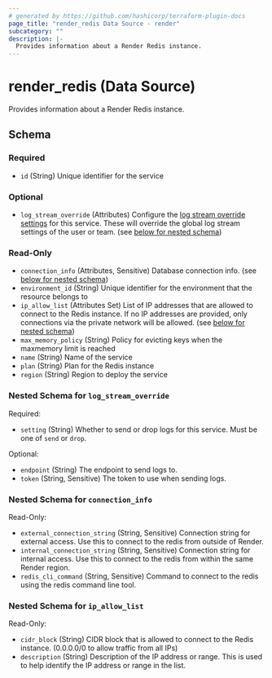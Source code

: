 ```yaml
---
# generated by https://github.com/hashicorp/terraform-plugin-docs
page_title: "render_redis Data Source - render"
subcategory: ""
description: |-
  Provides information about a Render Redis instance.
---
```


# render_redis (Data Source)

Provides information about a Render Redis instance.



<!-- schema generated by tfplugindocs -->
## Schema

### Required

- `id` (String) Unique identifier for the service

### Optional

- `log_stream_override` (Attributes) Configure the [log stream override settings](https://docs.render.com/log-streams#overriding-defaults) for this service. These will override the global log stream settings of the user or team. (see [below for nested schema](#nestedatt--log_stream_override))

### Read-Only

- `connection_info` (Attributes, Sensitive) Database connection info. (see [below for nested schema](#nestedatt--connection_info))
- `environment_id` (String) Unique identifier for the environment that the resource belongs to
- `ip_allow_list` (Attributes Set) List of IP addresses that are allowed to connect to the Redis instance. If no IP addresses are provided, only connections via the private network will be allowed. (see [below for nested schema](#nestedatt--ip_allow_list))
- `max_memory_policy` (String) Policy for evicting keys when the maxmemory limit is reached
- `name` (String) Name of the service
- `plan` (String) Plan for the Redis instance
- `region` (String) Region to deploy the service

<a id="nestedatt--log_stream_override"></a>
### Nested Schema for `log_stream_override`

Required:

- `setting` (String) Whether to send or drop logs for this service. Must be one of `send` or `drop`.

Optional:

- `endpoint` (String) The endpoint to send logs to.
- `token` (String, Sensitive) The token to use when sending logs.


<a id="nestedatt--connection_info"></a>
### Nested Schema for `connection_info`

Read-Only:

- `external_connection_string` (String, Sensitive) Connection string for external access. Use this to connect to the redis from outside of Render.
- `internal_connection_string` (String, Sensitive) Connection string for internal access. Use this to connect to the redis from within the same Render region.
- `redis_cli_command` (String, Sensitive) Command to connect to the redis using the redis command line tool.


<a id="nestedatt--ip_allow_list"></a>
### Nested Schema for `ip_allow_list`

Read-Only:

- `cidr_block` (String) CIDR block that is allowed to connect to the Redis instance. (0.0.0.0/0 to allow traffic from all IPs)
- `description` (String) Description of the IP address or range. This is used to help identify the IP address or range in the list.
